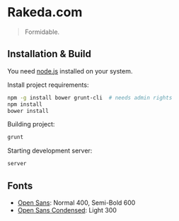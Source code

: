 # Rakeda.com

> Formidable.


## Installation & Build

You need [node.js](http://nodejs.org/) installed on your system.

Install project requirements:

```sh
npm -g install bower grunt-cli  # needs admin rights
npm install
bower install
```

Building project:

```sh
grunt
```

Starting development server:

```sh
server
```


## Fonts

  * [Open Sans](https://www.google.com/fonts#UsePlace:use/Collection:Open+Sans): Normal 400, Semi-Bold 600
  * [Open Sans Condensed](https://www.google.com/fonts#UsePlace:use/Collection:Open+Sans+Condensed): Light 300

